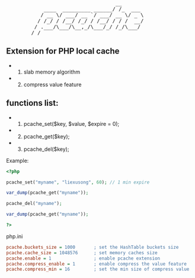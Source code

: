 <pre>
                                   __       
            ____  _________ ______/ /_  ___ 
           / __ \/ ___/ __ `/ ___/ __ \/ _ \
          / /_/ / /__/ /_/ / /__/ / / /  __/
         / .___/\___/\__,_/\___/_/ /_/\___/ 
        /_/                                 
</pre>

Extension for PHP local cache 
-----------------------------

* 1) slab memory algorithm
* 2) compress value feature


functions list:
---------------
* 1) pcache_set($key, $value, $expire = 0);
* 2) pcache_get($key);
* 3) pcache_del($key);

Example:
```php
<?php

pcache_set("myname", "liexusong", 60); // 1 min expire

var_dump(pcache_get("myname"));

pcache_del("myname");

var_dump(pcache_get("myname"));

?>
```

php.ini
```ini
pcache.buckets_size = 1000       ; set the HashTable buckets size
pcache.cache_size = 1048576      ; set memory caches size
pcache.enable = 1                ; enable pcache extension
pcache.compress_enable = 1       ; enable compress the value feature
pcache.compress_min = 16         ; set the min size of compress value
```

